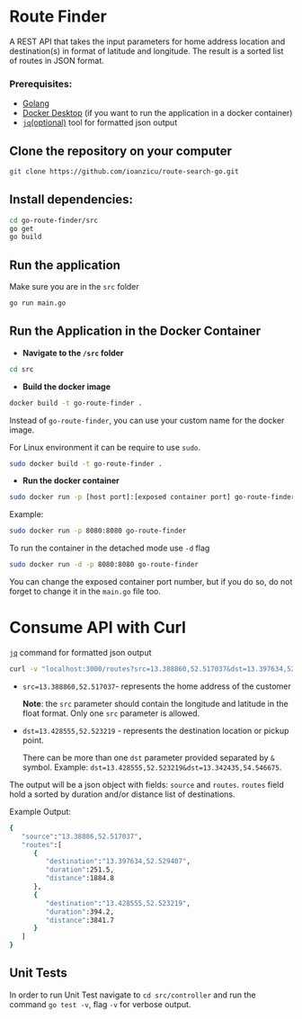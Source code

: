 # Route Finder

A REST API that takes the input parameters for home address location and destination(s) in format of latitude and longitude. The result is a sorted list of routes in JSON format.

### Prerequisites:

- [Golang](https://golang.org/)
- [Docker Desktop](https://www.docker.com/products/docker-desktop) (if you want to run the application in a docker container)
- [`jq`(optional)](https://stedolan.github.io/jq/) tool for formatted json output

## Clone the repository on your computer

```bash
git clone https://github.com/ioanzicu/route-search-go.git
```

## Install dependencies:

```bash
cd go-route-finder/src
go get
go build
```

## Run the application

Make sure you are in the `src` folder

```bash
go run main.go
```

## Run the Application in the Docker Container

- **Navigate to the `/src` folder**

```bash
cd src
```

- **Build the docker image**

```bash
docker build -t go-route-finder .
```

Instead of `go-route-finder`, you can use your custom name for the docker image.

For Linux environment it can be require to use `sudo`.

```bash
sudo docker build -t go-route-finder .
```

- **Run the docker container**

```bash
sudo docker run -p [host port]:[exposed container port] go-route-finder
```

Example:

```bash
sudo docker run -p 8080:8080 go-route-finder
```

To run the container in the detached mode use `-d` flag

```bash
sudo docker run -d -p 8080:8080 go-route-finder
```

You can change the exposed container port number, but if you do so, do not
forget to change it in the `main.go` file too.

# Consume API with Curl

[`jq`](https://stedolan.github.io/jq/) command for formatted json output

```bash
curl -v "localhost:3000/routes?src=13.388860,52.517037&dst=13.397634,52.529407&dst=13.428555,52.523219" | jq
```

- `src=13.388860,52.517037`- represents the home address of the customer

  **Note**: the `src` parameter should contain the longitude and latitude in the float format. Only one `src` parameter is allowed.

- `dst=13.428555,52.523219` - represents the destination location or pickup point.

  There can be more than one `dst` parameter provided separated by `&` symbol. Example: `dst=13.428555,52.523219&dst=13.342435,54.546675`.

The output will be a json object with fields: `source` and `routes`.
`routes` field hold a sorted by duration and/or distance list of destinations.

Example Output:

```bash
{
   "source":"13.38886,52.517037",
   "routes":[
      {
         "destination":"13.397634,52.529407",
         "duration":251.5,
         "distance":1884.8
      },
      {
         "destination":"13.428555,52.523219",
         "duration":394.2,
         "distance":3841.7
      }
   ]
}
```

## Unit Tests

In order to run Unit Test navigate to `cd src/controller` and run the command `go test -v`, flag `-v` for verbose output.
